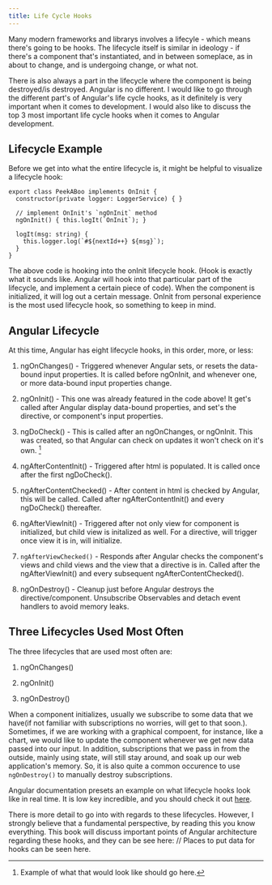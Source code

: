 ```yaml
---
title: Life Cycle Hooks
---
```


Many modern frameworks and librarys involves a lifecyle - which means
there's going to be hooks. The lifecycle itself is similar in ideology -
if there's a component that's instantiated, and in between someplace, as
in about to change, and is undergoing change, or what not.

There is also always a part in the lifecycle where the component is
being destroyed/is destroyed. Angular is no different. I would like to
go through the different part's of Angular's life cycle hooks, as it
definitely is very important when it comes to development. I would also
like to discuss the top 3 most important life cycle hooks when it comes
to Angular development.

 Lifecycle Example 
------------------

Before we get into what the entire lifecycle is, it might be helpful to
visualize a lifecycle hook:

    export class PeekABoo implements OnInit {
      constructor(private logger: LoggerService) { }

      // implement OnInit's `ngOnInit` method
      ngOnInit() { this.logIt(`OnInit`); }

      logIt(msg: string) {
        this.logger.log(`#${nextId++} ${msg}`);
      }
    }

The above code is hooking into the onInit lifecycle hook. (Hook is
exactly what it sounds like. Angular will hook into that particular part
of the lifecycle, and implement a certain piece of code). When the
component is initialized, it will log out a certain message. OnInit from
personal experience is the most used lifecycle hook, so something to
keep in mind.

 Angular Lifecycle 
------------------

At this time, Angular has eight lifecycle hooks, in this order, more, or
less:

1.  ngOnChanges() - Triggered whenever Angular sets, or resets the
    data-bound input properties. It is called before ngOnInit, and
    whenever one, or more data-bound input properties change.

2.  ngOnInit() - This one was already featured in the code above! It
    get's called after Angular display data-bound properties, and set's
    the directive, or component's input properties.

3.  ngDoCheck() - This is called after an ngOnChanges, or ngOnInit. This
    was created, so that Angular can check on updates it won't check on
    it's own. [^1]

4.  ngAfterContentInit() - Triggered after html is populated. It is
    called once after the first ngDoCheck().

5.  ngAfterContentChecked() - After content in html is checked by
    Angular, this will be called. Called after ngAfterContentInit() and
    every ngDoCheck() thereafter.

6.  ngAfterViewInit() - Triggered after not only view for component is
    initialized, but child view is initalized as well. For a directive,
    will trigger once view it is in, will initialize.

7.  `ngAfterViewChecked()` - Responds after Angular checks the
    component's views and child views and the view that a directive is
    in. Called after the ngAfterViewInit() and every subsequent
    ngAfterContentChecked().

8.  ngOnDestroy() - Cleanup just before Angular destroys the
    directive/component. Unsubscribe Observables and detach event
    handlers to avoid memory leaks.

 Three Lifecycles Used Most Often 
---------------------------------

The three lifecycles that are used most often are:

1.  ngOnChanges()

2.  ngOnInit()

3.  ngOnDestroy()

When a component initializes, usually we subscribe to some data that we
have(if not familiar with subscriptions no worries, will get to that
soon.). Sometimes, if we are working with a graphical compoent, for
instance, like a chart, we would like to update the component whenever
we get new data passed into our input. In addition, subscriptions that
we pass in from the outside, mainly using state, will still stay around,
and soak up our web application's memory. So, it is also quite a common
occurence to use `ngOnDestroy()` to manually destroy subscriptions.

Angular documentation presets an example on what lifecycle hooks look
like in real time. It is low key incredible, and you should check it out
[here](https://stackblitz.com/angular/lpdbkmkrryv).

There is more detail to go into with regards to these lifecycles.
However, I strongly believe that a fundamental perspective, by reading
this you know everything. This book will discuss important points of
Angular architecture regarding these hooks, and they can be see here: //
Places to put data for hooks can be seen here.

[^1]: Example of what that would look like should go here.
